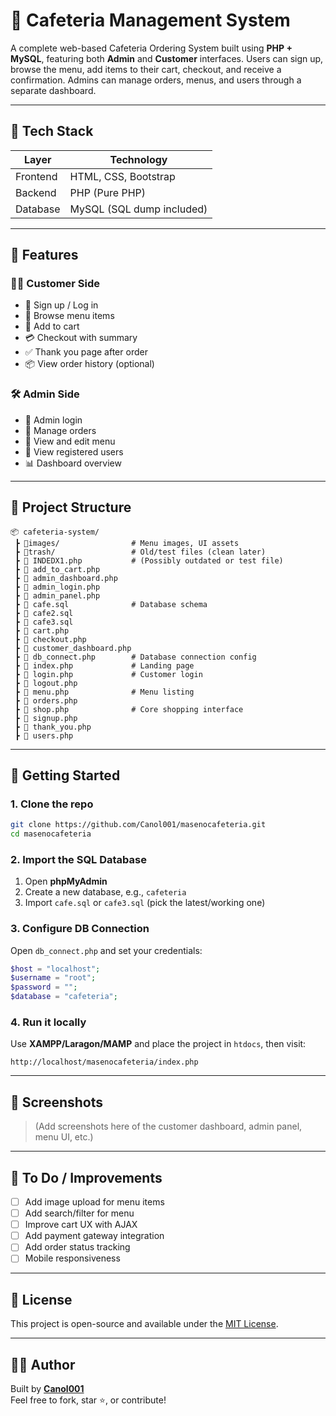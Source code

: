 # 🧁 Cafeteria Management System

A complete web-based Cafeteria Ordering System built using **PHP + MySQL**, featuring both **Admin** and **Customer** interfaces. Users can sign up, browse the menu, add items to their cart, checkout, and receive a confirmation. Admins can manage orders, menus, and users through a separate dashboard.

---

## 🔧 Tech Stack

| Layer      | Technology         |
|------------|--------------------|
| Frontend   | HTML, CSS, Bootstrap |
| Backend    | PHP (Pure PHP)     |
| Database   | MySQL (SQL dump included) |

---

## 🚀 Features

### 👨‍🍳 Customer Side
- 👤 Sign up / Log in
- 🍔 Browse menu items
- 🛒 Add to cart
- 💳 Checkout with summary
- ✅ Thank you page after order
- 📦 View order history (optional)

### 🛠️ Admin Side
- 🔐 Admin login
- 🧾 Manage orders
- 🍱 View and edit menu
- 👥 View registered users
- 📊 Dashboard overview

---

## 📁 Project Structure

```
📦 cafeteria-system/
 ┣ 📂images/                # Menu images, UI assets
 ┣ 📂trash/                 # Old/test files (clean later)
 ┣ 📜 INDEDX1.php           # (Possibly outdated or test file)
 ┣ 📜 add_to_cart.php
 ┣ 📜 admin_dashboard.php
 ┣ 📜 admin_login.php
 ┣ 📜 admin_panel.php
 ┣ 📜 cafe.sql              # Database schema
 ┣ 📜 cafe2.sql
 ┣ 📜 cafe3.sql
 ┣ 📜 cart.php
 ┣ 📜 checkout.php
 ┣ 📜 customer_dashboard.php
 ┣ 📜 db_connect.php        # Database connection config
 ┣ 📜 index.php             # Landing page
 ┣ 📜 login.php             # Customer login
 ┣ 📜 logout.php
 ┣ 📜 menu.php              # Menu listing
 ┣ 📜 orders.php
 ┣ 📜 shop.php              # Core shopping interface
 ┣ 📜 signup.php
 ┣ 📜 thank_you.php
 ┣ 📜 users.php
```

---

## 🧠 Getting Started

### 1. Clone the repo

```bash
git clone https://github.com/Canol001/masenocafeteria.git
cd masenocafeteria
```

### 2. Import the SQL Database

1. Open **phpMyAdmin**
2. Create a new database, e.g., `cafeteria`
3. Import `cafe.sql` or `cafe3.sql` (pick the latest/working one)

### 3. Configure DB Connection

Open `db_connect.php` and set your credentials:

```php
$host = "localhost";
$username = "root";
$password = "";
$database = "cafeteria";
```

### 4. Run it locally

Use **XAMPP/Laragon/MAMP** and place the project in `htdocs`, then visit:

```
http://localhost/masenocafeteria/index.php
```

---

## 📸 Screenshots

> (Add screenshots here of the customer dashboard, admin panel, menu UI, etc.)

---

## 🧹 To Do / Improvements

- [ ] Add image upload for menu items
- [ ] Add search/filter for menu
- [ ] Improve cart UX with AJAX
- [ ] Add payment gateway integration
- [ ] Add order status tracking
- [ ] Mobile responsiveness

---

## 🧾 License

This project is open-source and available under the [MIT License](LICENSE).

---

## 🙋‍♂️ Author

Built by **[Canol001](https://github.com/Canol001)**  
Feel free to fork, star ⭐, or contribute!
